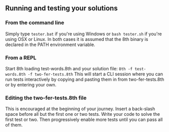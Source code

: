  
## Running and testing your solutions
 
### From the command line
 
Simply type `tester.bat` if you're using Windows or `bash tester.sh` if you're using OSX or Linux. In both cases it is assumed that the 8th binary is declared in the PATH environment variable.
 
### From a REPL
 
Start 8th loading test-words.8th and your solution file:
`8th -f test-words.8th -f two-fer-tests.8th`
This will start a CLI session where you can run tests interactively by copying and pasting them in from two-fer-tests.8th or by entering your own. 
 
### Editing the two-fer-tests.8th file
 
This is encouraged at the beginning of your journey. Insert a back-slash space before all but the first one or two tests. Write your code to solve the first test or two. Then progressively enable more tests until you can pass all of them.
 
